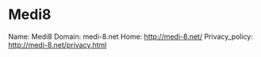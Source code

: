 
# Medi8

Name: Medi8
Domain: medi-8.net
Home: http://medi-8.net/
Privacy_policy: http://medi-8.net/privacy.html
